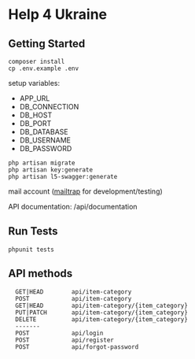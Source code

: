 # Help 4 Ukraine

## Getting Started
```
composer install
cp .env.example .env
```
setup variables:
- APP_URL
- DB_CONNECTION
- DB_HOST
- DB_PORT
- DB_DATABASE
- DB_USERNAME
- DB_PASSWORD

```
php artisan migrate
php artisan key:generate
php artisan l5-swagger:generate
```
mail account ([mailtrap](https://mailtrap.io/) for development/testing)

API documentation: /api/documentation

## Run Tests
```
phpunit tests
```

## API methods
```
  GET|HEAD        api/item-category
  POST            api/item-category
  GET|HEAD        api/item-category/{item_category}
  PUT|PATCH       api/item-category/{item_category}
  DELETE          api/item-category/{item_category}
  -------
  POST            api/login
  POST            api/register
  POST            api/forgot-password

```